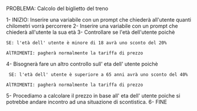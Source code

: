 PROBLEMA: Calcolo del biglietto del treno

1- INIZIO: Inserire una variabile con un prompt che chiederà all'utente quanti chilometri vorrà percorrere
2- Inserire una variabile con un prompt che chiederà all'utente la sua età
3- Controllare se l'età dell'utente poichè

    SE: l'età dell' utente è minore di 18 avrà uno sconto del 20%

    AlTRIMENTI: pagherà normalmente la tariffa di prezzo

4- Bisognerà fare un altro controllo sull' eta dell' utente poichè

     SE: l'età dell' utente è superiore a 65 anni avrà uno sconto del 40%

    AlTRIMENTI: pagherà normalmente la tariffa di prezzo

5- Procediamo a calcolare il prezzo in base all' eta dell' utente poiche si potrebbe andare incontro ad una situazione di scontistica.
6- FINE

